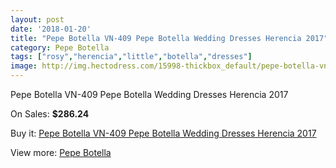 ```yaml
---
layout: post
date: '2018-01-20'
title: "Pepe Botella VN-409 Pepe Botella Wedding Dresses Herencia 2017"
category: Pepe Botella
tags: ["rosy","herencia","little","botella","dresses"]
image: http://img.hectodress.com/15998-thickbox_default/pepe-botella-vn-409-pepe-botella-wedding-dresses-herencia-2013.jpg
---
```

Pepe Botella VN-409 Pepe Botella Wedding Dresses Herencia 2017

On Sales: **$286.24**
<a href="https://www.hectodress.com/pepe-botella/7796-pepe-botella-vn-409-pepe-botella-wedding-dresses-herencia-2013.html"><amp-img layout="responsive" width="600" height="600" src="//img.hectodress.com/15998-thickbox_default/pepe-botella-vn-409-pepe-botella-wedding-dresses-herencia-2013.jpg" alt="Pepe Botella VN-409 Pepe Botella Wedding Dresses Herencia 2017 0" /></a>
<a href="https://www.hectodress.com/pepe-botella/7796-pepe-botella-vn-409-pepe-botella-wedding-dresses-herencia-2013.html"><amp-img layout="responsive" width="600" height="600" src="//img.hectodress.com/16000-thickbox_default/pepe-botella-vn-409-pepe-botella-wedding-dresses-herencia-2013.jpg" alt="Pepe Botella VN-409 Pepe Botella Wedding Dresses Herencia 2017 1" /></a>
<a href="https://www.hectodress.com/pepe-botella/7796-pepe-botella-vn-409-pepe-botella-wedding-dresses-herencia-2013.html"><amp-img layout="responsive" width="600" height="600" src="//img.hectodress.com/15999-thickbox_default/pepe-botella-vn-409-pepe-botella-wedding-dresses-herencia-2013.jpg" alt="Pepe Botella VN-409 Pepe Botella Wedding Dresses Herencia 2017 2" /></a>

Buy it: [Pepe Botella VN-409 Pepe Botella Wedding Dresses Herencia 2017](https://www.hectodress.com/pepe-botella/7796-pepe-botella-vn-409-pepe-botella-wedding-dresses-herencia-2013.html "Pepe Botella VN-409 Pepe Botella Wedding Dresses Herencia 2017")

View more: [Pepe Botella](https://www.hectodress.com/136-pepe-botella "Pepe Botella")